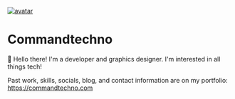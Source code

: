 [![avatar](https://commandtechno.com/assets/avatar.gif)](https://commandtechno.com)

# Commandtechno

👋 Hello there! I'm a developer and graphics designer. I'm interested in all things tech!

Past work, skills, socials, blog, and contact information are on my portfolio: https://commandtechno.com

<!--
**Commandtechno/Commandtechno** is a ✨ _special_ ✨ repository because its `README.md` (this file) appears on your GitHub profile.

Here are some ideas to get you started:

- 🔭 I’m currently working on ...
- 🌱 I’m currently learning ...
- 👯 I’m looking to collaborate on ...
- 🤔 I’m looking for help with ...
- 💬 Ask me about ...
- 📫 How to reach me: ...
- 😄 Pronouns: ...
- ⚡ Fun fact: ...
-->
